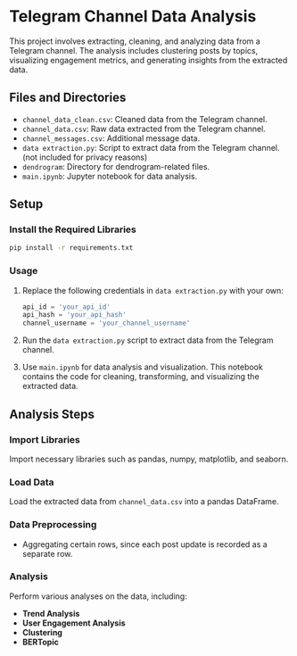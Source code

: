 # Telegram Channel Data Analysis

This project involves extracting, cleaning, and analyzing data from a Telegram channel. The analysis includes clustering posts by topics, visualizing engagement metrics, and generating insights from the extracted data.

## Files and Directories

- `channel_data_clean.csv`: Cleaned data from the Telegram channel.
- `channel_data.csv`: Raw data extracted from the Telegram channel.
- `channel_messages.csv`: Additional message data.
- `data extraction.py`: Script to extract data from the Telegram channel. (not included for privacy reasons)
- `dendrogram`: Directory for dendrogram-related files.
- `main.ipynb`: Jupyter notebook for data analysis.


## Setup

### Install the Required Libraries

```bash
pip install -r requirements.txt
```

### Usage

1. Replace the following credentials in `data extraction.py` with your own:

   ```python
   api_id = 'your_api_id'
   api_hash = 'your_api_hash'
   channel_username = 'your_channel_username'
   ```

2. Run the `data extraction.py` script to extract data from the Telegram channel.

3. Use `main.ipynb` for data analysis and visualization. This notebook contains the code for cleaning, transforming, and visualizing the extracted data.

## Analysis Steps

### Import Libraries

Import necessary libraries such as pandas, numpy, matplotlib, and seaborn.

### Load Data

Load the extracted data from `channel_data.csv` into a pandas DataFrame.

### Data Preprocessing

- Aggregating certain rows, since each post update is recorded as a separate row.

### Analysis

Perform various analyses on the data, including:


- **Trend Analysis**
- **User Engagement Analysis**
- **Clustering**
- **BERTopic**
